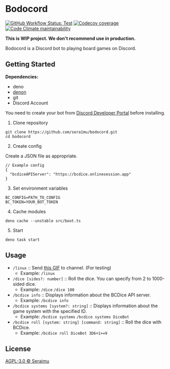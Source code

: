 # Bodocord

[![GitHub Workflow Status: Test](https://img.shields.io/github/workflow/status/sera1mu/bodocord/Test?label=Test&logo=github&style=flat-square)](https://github.com/sera1mu/bodocord/actions/workflows/test.yml)
[![Codecov coverage](https://img.shields.io/codecov/c/github/sera1mu/bodocord/main?label=coverage&logo=codecov&style=flat-square)](https://app.codecov.io/gh/sera1mu/bodocord)
[![Code Climate maintainability](https://img.shields.io/codeclimate/maintainability/sera1mu/bodocord?style=flat-square)](https://codeclimate.com/github/sera1mu/bodocord)

**This is WIP project. We don't recommend use in production.**

Bodocord is a Discord bot to playing board games on Discord.

## Getting Started

**Dependencies:**

- deno
- [denon](https://github.com/denosaurs/denon)
- git
- Discord Account

You need to create your bot from
[Discord Developer Portal](https://discord.com/developers/applications) before
installing.

1. Clone repository

```
git clone https://github.com/sera1mu/bodocord.git
cd bodocord
```

2. Create config

Create a JSON file as appropriate.

```jsonc
// Example config
{
  "bcdiceAPIServer": "https://bcdice.onlinesession.app"
}
```

3. Set environment variables

```
BC_CONFIG=PATH_TO_CONFIG
BC_TOKEN=YOUR_BOT_TOKEN
```

4. Cache modules

```
deno cache --unstable src/boot.ts
```

5. Start

```
deno task start
```

## Usage

- `/linux` :: Send
  [this GIF](https://tenor.com/view/linux-trash-linuxbad-gif-18671901) to
  channel. (For testing)
  - Example: `/linux`
- `/dice [sides?: number]` :: Roll the dice. You can specify from 2 to
  1000-sided dice.
  - Example: `/dice` `/dice 100`
- `/bcdice info` :: Displays information about the BCDice API server.
  - Example: `/bcdice info`
- `/bcdice systems [system?: string]` :: Displays information about the game
  system with the specified ID.
  - Example: `/bcdice systems` `/bcdice systems DiceBot`
- `/bcdice roll [system: string] [command: string]` :: Roll the dice with
  BCDice.
  - Example: `/bcdice roll DiceBot 3D6+1>=9`

## License

[AGPL-3.0 &copy; Seraimu](https://github.com/sera1mu/bodocord/blob/main/LICENSE)
